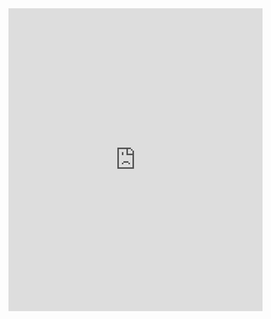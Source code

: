 <iframe src="https://hongsjae.github.io/portfolio.github.io/resume.pdf" 
        width="100%" 
        height="600px" 
        style="border: none;">
</iframe>
